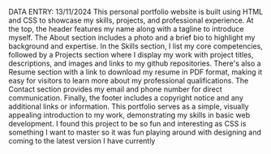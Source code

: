 DATA ENTRY: 13/11/2024
This personal portfolio website is built using HTML and CSS to showcase my skills, projects, and professional experience. At the top, the header features my name along with a tagline to introduce myself. The About section includes a photo and a brief bio to highlight my background and expertise. In the Skills section, I list my core competencies, followed by a Projects section where I display my work with project titles, descriptions, and images and links to my github repositories. There's also a Resume section with a link to download my resume in PDF format, making it easy for visitors to learn more about my professional qualifications. The Contact section provides my email and phone number for direct communication. Finally, the footer includes a copyright notice and any additional links or information. This portfolio serves as a simple, visually appealing introduction to my work, demonstrating my skills in basic web development. I found this project to be so fun and interesting as CSS is something I want to master so it was fun playing around with designing and coming to the latest version I have currently